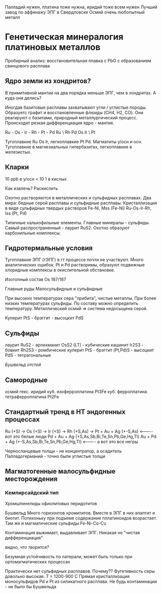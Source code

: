 Палладий нужен, платина тоже нужна, иридий тоже всем нужен
Лучший завод по аффинажу ЭПГ в Свердловске
Осмий очень любопытный металл

# Генетическая минералогия платиновых металлов

Пробирный анализ: восстановительная плавка с PbO с образованием свинцового расплава

## Ядро земли из хондритов?

В примитивной мантии на два порядка меньше ЭПГ, чем в хондритах. А куда они делись?

Иногдав базитовые расплавы захватывают угли / углистые породы. Образуетс графит и восстановленные флюиды (CH4, H2, CO). Они реагируют с базитами, природный
металлургический процесс. Происходит резкая дифференциация ядро - мантия.

Ru - Os - Ir - Rh - Pt - Pd
Ru \ Rh   Pd
Os   Ir \ Pt

Тугоплавкие Ru Os Ir, легкоплавкие Pt Pd.
Магматиты у/осн и осн. Тугоплавкие в магнезиальных гипербазитах, легкоплавкие в железистых.

## Кларки

10 ppb в у/осн
< 10 
1 в кислых

Как извлечь? Раскислить

Охотно растворяются в металлических и сульфидных расплавах. Два мира: бедные серой расплавы и сульфидные расплавы. 
Кристаллизация в виде сульфидных твердых растворов Fe-Ni, Mss (Fe-Ni) Ru-Os-Ir-Rh, Iss (Pt, Pd)

Типичные халькофильные элементы. Главные минералы - сульфиды. Самый распространенный - лаурит RuS2.
Охотно образуют карбонильные комплексы.

## Гидротермальные условия
Тугоплавкие ЭПГ (тЭПГ) в гт процессе почти не участвуют. Много аналитических ошибок.
Pt и Pd растворимы, образуют подвижные хлоридные комплексы в окислительной обстановке.

Изотопный состав Os
187/187

Главные руды
Малосульфидные и сульфидные

При высоких температурах сера "прибита", чистые металлы. При более низких температурах сульфиды. По составу можно определить температуру.
Металлический осмий => система недосыщена серой.

Куперит PtS - брэггит - высоцкит PdS

## Сульфиды
лаурит RuS2 - эрлихманит OsS2 (LT) - кубические
кашинит Ir2S3 - бовиит Rh2S3 - ромбические
куперит PtS - брэггит (Pt,Pd)S - высоцкит PdS - тетрагональные

*Бушвельд отстой*

## Самородные
осмий гекс.
иридий куб.
изоферроплатина Pt3Fe куб.
ферроплатина 
тетраферроплатина Pt2Fe

## Стандартный тренд в HT эндогенных процессах

Ru (+S) -> Os (+S) -> Ir (+S) -> Rh (+S,As) -> Pt + Au + Ag (+-S,As) 		<---- вот это белые люди
Pd + Au + Ag (+S,As,Sb,Bi,Te,Sn,Pb,Ge,Hg,Tl)
Au + Pd + Ag (+-S,As,Sb,Bi,Te,Sn,Pb,Ge,Hg,Tl)								<---- а вот это все негры

Черносланцевые толщи - не концентратор, а осадитель
Палладогерманий - точно были углистые толщи

## Магматогенные малосульфидные месторождения
### Кемпирсайдский тип

Хромшпинелиды офиолитовых перидотитов

Бушвельд
Много горизонтов хромититов. Вместе в ЭПГ в них апаптит и биотит. Потихоньку при подъеме содержание пллатиноидов возрастает.
Там же и магматические сульфиды Fe-Ni-Co-Cu

Контаминация выжимает, выдавливает ЭПГ. Никакая не "чистая дифференциация"

*видно, что творится?*

Безумная устойчивость по латерали, может быть только при ортомагматических процессах

Практически нет сульфидных расплавов. Почему??
Фугетивность серы довольно высокая. T = 1200-900 C
Прямая кристаллизация моносульфидов Pd и Pt из силикатного расплава.
Не будь контаминации - не было бы Бушвельда